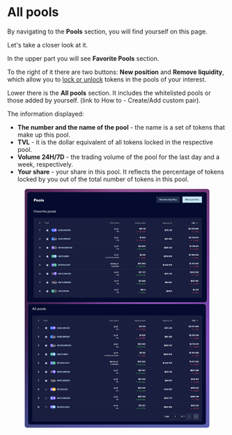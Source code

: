 # All pools

By navigating to the **Pools** section, you will find yourself on this page.

Let's take a closer look at it.

In the upper part you will see **Favorite Pools** section.&#x20;

To the right of it there are two buttons: **New position** and **Remove liquidity**, which allow you to [lock or unlock](../how-to/add-liquidity.md) tokens in the pools of your interest.

Lower there is the **All pools** section. It includes the whitelisted pools or those added by yourself. (link to How to - Create/Add custom pair).

The information displayed:

* **The number and the name of the pool** - the name is a set of tokens that make up this pool.
* **TVL** - it is the dollar equivalent of all tokens locked in the respective pool.
* **Volume 24H/7D** - the trading volume of the pool for the last day and a week, respectively.
* **Your share** - your share in this pool. It reflects the percentage of tokens locked by you out of the total number of tokens in this pool.

<figure><img src="../../../.gitbook/assets/image (44).png" alt=""><figcaption></figcaption></figure>
